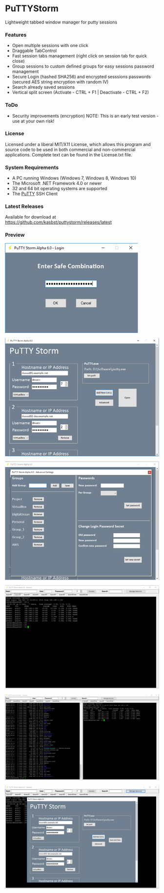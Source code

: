 # PuTTYStorm
Lightweight tabbed window manager for putty sessions

### Features
 - Open multiple sessions with one click
 - Draggable TabControl
 - Fast session tabs management (right click on session tab for quick close)
 - Group sessions to custom defined groups for easy sessions password management
 - Secure Login (hashed SHA256) and encrypted sesssions passwords (secured AES string encryption with random IV)
 - Search already saved sessions
 - Vertical split screen (Activate - CTRL + F1 | Deactivate - CTRL + F2)
 
### ToDo
 - Security improvements (encryption) NOTE: This is an early test version - use at your own risk!
 
### License
Licensed under a liberal MIT/X11 License, which allows this program and source code to be used in both commercial and non-commercial applications. Complete text can be found in the License.txt file.

### System Requirements
  * A PC running Windows (Windows 7, Windows 8, Windows 10)
  * The Microsoft .NET Framework 4.0 or newer
  * 32 and 64 bit operating systems are supported
  * The [PuTTY](http://www.chiark.greenend.org.uk/~sgtatham/putty/) SSH Client
  
### Latest Releases
Available for download at https://github.com/kasbst/puttystorm/releases/latest

### Preview
![Alt text](/img/LoginForm.png?raw=true "Login Form")

![Alt text](/img/MainForm.png?raw=true "Main Form")

![Alt text](/img/AdvancedForm.png?raw=true "Advanced Form")

![Alt text](/img/SessionsForm.png?raw=true "Sessions Form")

![Alt text](/img/SplitScreen.png?raw=true "Split Screen")

![Alt text](/img/ManageSessions.png?raw=true "Manage Sessions")
